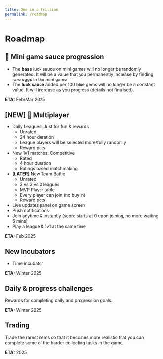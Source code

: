 ```yaml
---
title: One in a Trillion
permalink: /roadmap
---
```


# Roadmap

## :hammer: Mini game sauce progression
- The **base** luck sauce on mini games will no longer be randomly generated. It will be a value that you permanently increase by finding rare eggs in the mini game
- The **luck sauce** added per 100 blue gems will no longer be a constant value. It will increase as you progress (details not finalised). 

**ETA:** Feb/Mar 2025


## **[NEW]** :hammer: Multiplayer
- Daily Leagues: Just for fun & rewards
  - Unrated
  - 24 hour duration
  - League players will be selected more/fully randomly
  - Reward pots 
- New 1v1 matches: Competitive
  - Rated
  - 4 hour duration
  - Ratings based matchmaking
- **[LATER]** New Team Battle
  - Unrated
  - 3 vs 3 vs 3 leagues
  - MVP Player table
  - Every player can join (no buy in)
  - Reward pots 
- Live updates panel on game screen
- Push notifications
- Join anytime & instantly (score starts at 0 upon joining, no more waiting 5 mins)
- Play a league & 1v1 at the same time

**ETA:** Feb 2025


## New Incubators
- Time incubator

**ETA:** Winter 2025


## Daily & progress challenges
Rewards for completing daily and progression goals.

**ETA:** Winter 2025


## Trading
Trade the rarest items so that it becomes more realistic that you can complete some of the harder collecting tasks in the game.

**ETA:** 2025

